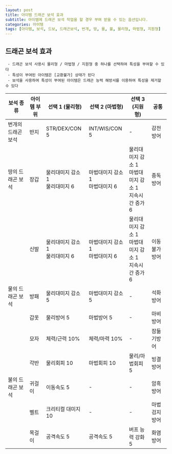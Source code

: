 ```yaml
---
layout: post
title: 아이템 드래곤 보석 효과
subtitle: 아이템에 드래곤 보석 작업을 할 경우 부여 받을 수 있는 옵션입니다.
categories: 아이템
tags: [아이템, 보석, 드보, 드래곤보석, 번개, 땅, 물, 불, 물리형, 마법형, 지원형]
---
```


##  드래곤 보석 효과

```
 - 드래곤 보석 사용시 물리형 / 마법형 / 지원형 중 하나를 선택하여 특성을 부여할 수 있다
 - 특성이 부여된 아이템은 [교환불가] 상태가 된다
 - 보석을 사용하여 특성이 부여된 아이템은 드래곤 능력 해방서를 이용하여 특성을 제거할 수 있다
```

| 보석 종류         | 아이템 부위 | 선택 1 (물리형)               | 선택 2 (마법형)               | 선택 3 (지원형) | 공통         |
|--------------------|-------------|-------------------------------|-------------------------------|----------------|--------------|
| 번개의 드래곤 보석 | 반지        | STR/DEX/CON 5                | INT/WIS/CON 5                | -              | 감전방어      |
| 땅의 드래곤 보석  | 장갑        | 물리대미지 감소 1<br>물리대미지 6 | 마법대미지 감소 1<br>마법대미지 6 | 물리대미지 감소 1<br>마법대미지 감소 1<br>지속시간 증가 6 | 중독방어      |
|                    | 신발        | 물리대미지 감소 1<br>물리대미지 6 | 마법대미지 감소 1<br>마법대미지 6 | 물리대미지 감소 1<br>마법대미지 감소 1<br>지속시간 증가 6 | 이동불가방어  |
| 물의 드래곤 보석  | 방패        | 물리대미지 감소 5            | 마법대미지 감소 5            | -              | 석화방어      |
|                    | 갑옷        | 물리방어 5                  | 마법방어 5                  | -              | 마비방어      |
|                    | 모자        | 체력/근력 10%               | 체력/마력 10%               | -              | 잠듦기방어    |
|                    | 각반        | 물리회피 10                 | 마법회피 10                 | 물리/마법회피 5 | 빙결방어      |
| 불의 드래곤 보석  | 귀걸이      | 이동속도 5                   | -                             | -              | 암흑방어      |
|                    | 벨트        | 크리티컬 대미지 10          | -                             | -              | 마법검지방어  |
|                    | 목걸이      | 공격속도 5                   | 공격속도 5                   | 버프 능력 강화 5 | 화염방어      |
